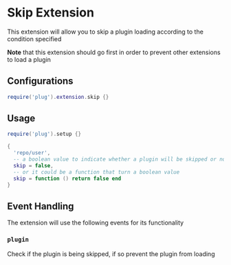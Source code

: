 # Skip Extension

This extension will allow you to skip a plugin loading according to the
condition specified

**Note** that this extension should go first in order to prevent other
extensions to load a plugin

## Configurations

```lua
require('plug').extension.skip {}
```

## Usage

```lua
require('plug').setup {}

{
  'repo/user',
  -- a boolean value to indicate whether a plugin will be skipped or not
  skip = false,
  -- or it could be a function that turn a boolean value
  skip = function () return false end
}
```

## Event Handling

The extension will use the following events for its functionality

### `plugin`

Check if the plugin is being skipped, if so prevent the plugin from loading
